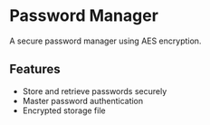 # Password Manager
A secure password manager using AES encryption.

## Features
- Store and retrieve passwords securely
- Master password authentication
- Encrypted storage file
